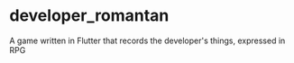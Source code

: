 # developer_romantan
A game written in Flutter that records the developer's things, expressed in RPG
